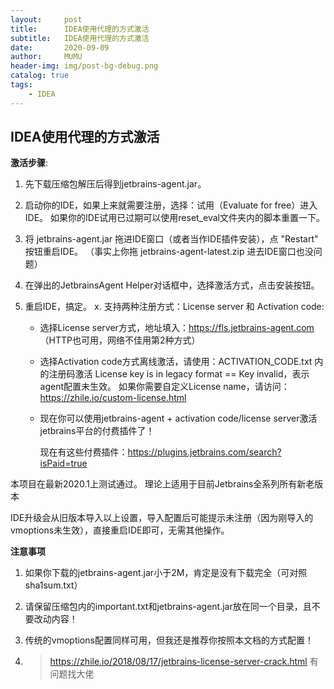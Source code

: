 ```yaml
---
layout:     post
title:      IDEA使用代理的方式激活
subtitle:   IDEA使用代理的方式激活
date:       2020-09-09
author:     MUMU
header-img: img/post-bg-debug.png
catalog: true
tags:
    - IDEA
---
```


## IDEA使用代理的方式激活

**激活步骤**:

 1. 先下载压缩包解压后得到jetbrains-agent.jar。

 2. 启动你的IDE，如果上来就需要注册，选择：试用（Evaluate for free）进入IDE。
    如果你的IDE试用已过期可以使用reset_eval文件夹内的脚本重置一下。
 3. 将 jetbrains-agent.jar 拖进IDE窗口（或者当作IDE插件安装），点 "Restart" 按钮重启IDE。
    （事实上你拖 jetbrains-agent-latest.zip 进去IDE窗口也没问题）
 4. 在弹出的JetbrainsAgent Helper对话框中，选择激活方式，点击安装按钮。
 5. 重启IDE，搞定。
 x. 支持两种注册方式：License server 和 Activation code:
        
    - 选择License server方式，地址填入：https://fls.jetbrains-agent.com （HTTP也可用，网络不佳用第2种方式）
    - 选择Activation code方式离线激活，请使用：ACTIVATION_CODE.txt 内的注册码激活
        License key is in legacy format == Key invalid，表示agent配置未生效。
        如果你需要自定义License name，请访问：https://zhile.io/custom-license.html
    - 现在你可以使用jetbrains-agent + activation code/license server激活jetbrains平台的付费插件了！
    
        现在有这些付费插件：https://plugins.jetbrains.com/search?isPaid=true

 本项目在最新2020.1上测试通过。
 理论上适用于目前Jetbrains全系列所有新老版本

 IDE升级会从旧版本导入以上设置，导入配置后可能提示未注册（因为刚导入的vmoptions未生效），直接重启IDE即可，无需其他操作。

**注意事项**

1. 如果你下载的jetbrains-agent.jar小于2M，肯定是没有下载完全（可对照sha1sum.txt）

2. 请保留压缩包内的important.txt和jetbrains-agent.jar放在同一个目录，且不要改动内容！

3. 传统的vmoptions配置同样可用，但我还是推荐你按照本文档的方式配置！

4. > https://zhile.io/2018/08/17/jetbrains-license-server-crack.html 有问题找大佬

   